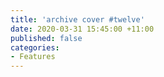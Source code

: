 ```yaml
---
title: 'archive cover #twelve'
date: 2020-03-31 15:45:00 +11:00
published: false
categories:
- Features
---
```


